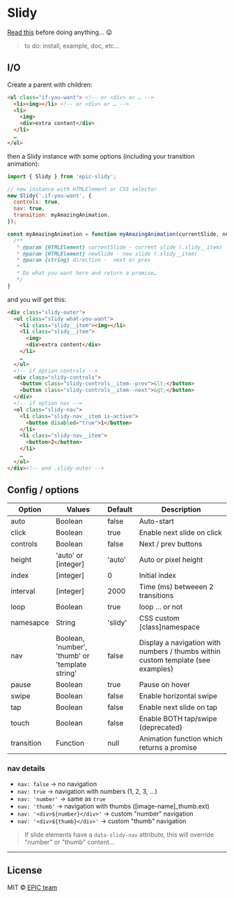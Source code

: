 # Slidy

[Read this](http://shouldiuseacarousel.com/) before doing anything… 😛

> to do: install, example, doc, etc…

## I/O

Create a parent with children:

```html
<ul class="if-you-want"> <!-- or <div> or … -->
  <li><img></li> <!-- or <div> or … -->
  <li>
    <img>
    <div>extra content</div>
  </li>
  …
</ul>
```

then a Slidy instance with some options (including your transition animation):

```js
import { Slidy } from 'epic-slidy';

// new instance with HTMLElement or CSS selector
new Slidy('.if-you-want', {
  controls: true,
  nav: true,
  transition: myAmazingAnimation,
});

const myAmazingAnimation = function myAmazingAnimation(currentSlide, newSlide, direction) {
  /**
   * @param {HTMLElement} currentSlide - current slide (.slidy__item)
   * @param {HTMLElement} newSlide - new slide (.slidy__item)
   * @param {string} direction -  next or prev
   *
   * Do what you want here and return a promise…
   */
}

```

and you will get this:

```html
<div class="slidy-outer">
  <ul class="slidy what-you-want">
    <li class="slidy__item"><img></li>
    <li class="slidy__item">
      <img>
      <div>extra content</div>
    </li>
    …
  </ul>
  <!-- if option controls -->
  <div class="slidy-controls">
    <button class="slidy-controls__item--prev">&lt;</button>
    <button class="slidy-controls__item--next">&gt;</button>
  </div>
  <!-- if option nav -->
  <ol class="slidy-nav">
    <li class="slidy-nav__item is-active">
      <button disabled="true">1</button>
    </li>
    <li class="slidy-nav__item">
      <button>2</button>
    </li>
    …
  </ol>
</div><!-- end .slidy-outer -->
```

## Config / options

| Option | Values | Default | Description |
| --- | --- | --- | --- |
| auto | Boolean | false | Auto-start |
| click | Boolean | true | Enable next slide on click |
| controls | Boolean | false | Next / prev buttons |
| height | 'auto' or [integer] | 'auto' | Auto or pixel height |
| index | [integer] | 0 | Initial index |
| interval | [integer] | 2000 | Time (ms) betweeen 2 transitions |
| loop | Boolean | true | loop … or not |
| namesapce | String | 'slidy' | CSS custom [class]namespace |
| nav | Boolean, 'number', 'thumb' or 'template string' | false | Display a navigation with numbers / thumbs within custom template (see examples) |
| pause | Boolean | true | Pause on hover |
| swipe | Boolean | false | Enable horizontal swipe |
| tap | Boolean | false | Enable next slide on tap |
| touch | Boolean | false | Enable BOTH tap/swipe (deprecated) |
| transition | Function | null | Animation function which returns a promise |

### nav details

* `nav: false` -> no navigation
* `nav: true` -> navigation with numbers (1, 2, 3, …)
* `nav: 'number'` -> same as `true`
* `nav: 'thumb'` -> navigation with thumbs ([image-name]_thumb.ext)
* `nav: '<div>${number}</div>'` -> custom "number" navigation
* `nav: '<div>${thumb}</div>'` -> custom "thumb" navigation

> If slide elements have a `data-slidy-nav` attribute, this will override "number" or "thumb" content…

-----

## License

MIT © [EPIC team](http://epic.net)

